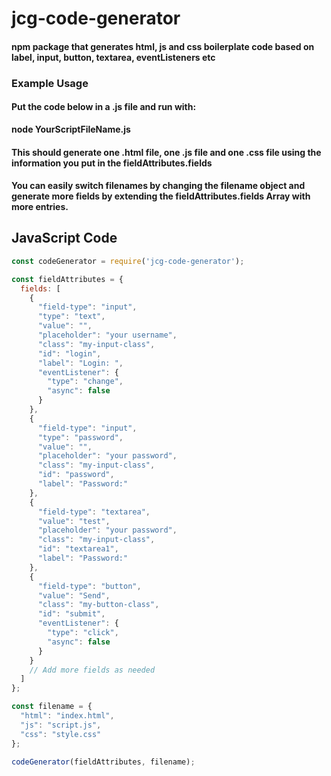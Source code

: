 # jcg-code-generator

#### npm package that generates html, js and css boilerplate code based on label, input, button, textarea, eventListeners etc

### Example Usage  

#### Put the code below in a .js file and run with:  


**node YourScriptFileName.js**

#### This should generate one .html file, one .js file and one .css file using the information you put in the fieldAttributes.fields 
#### You can easily switch filenames by changing the filename object and generate more fields by extending the fieldAttributes.fields Array with more entries.  

## JavaScript Code

```javascript
const codeGenerator = require('jcg-code-generator');

const fieldAttributes = {
  fields: [
    {
      "field-type": "input",
      "type": "text",
      "value": "",
      "placeholder": "your username",
      "class": "my-input-class",
      "id": "login",
      "label": "Login: ",
      "eventListener": {
        "type": "change",
        "async": false
      }
    },
    {
      "field-type": "input",
      "type": "password",
      "value": "",
      "placeholder": "your password",
      "class": "my-input-class",
      "id": "password",
      "label": "Password:"
    },
    {
      "field-type": "textarea",
      "value": "test",
      "placeholder": "your password",
      "class": "my-input-class",
      "id": "textarea1",
      "label": "Password:"
    },
    {
      "field-type": "button",
      "value": "Send",
      "class": "my-button-class",
      "id": "submit",
      "eventListener": {
        "type": "click",
        "async": false
      }
    }
    // Add more fields as needed
  ]
};

const filename = {
  "html": "index.html",
  "js": "script.js",
  "css": "style.css"
};

codeGenerator(fieldAttributes, filename);
